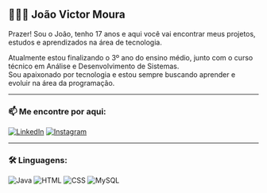 ##  🙋🏽‍♂️ João Victor Moura

Prazer! Sou o João, tenho 17 anos e aqui você vai encontrar meus projetos, estudos e aprendizados na área de tecnologia.

Atualmente estou finalizando o 3º ano do ensino médio, junto com o curso técnico em Análise e Desenvolvimento de Sistemas.  
Sou apaixonado por tecnologia e estou sempre buscando aprender e evoluir na área da programação.

---

### 📫 Me encontre por aqui:

[![LinkedIn](https://img.shields.io/badge/-LinkedIn-0A66C2?style=for-the-badge&logo=linkedin&logoColor=white)](https://www.linkedin.com/in/joão-victor-moura)
[![Instagram](https://img.shields.io/badge/-Instagram-E4405F?style=for-the-badge&logo=instagram&logoColor=white)](https://www.instagram.com/joaoomoura0/)

---

### 🛠️ Linguagens:

![Java](https://img.shields.io/badge/Java-ED8B00?style=for-the-badge&logo=java&logoColor=white)
![HTML](https://img.shields.io/badge/HTML-E34F26?style=for-the-badge&logo=html5&logoColor=white)
![CSS](https://img.shields.io/badge/CSS-1572B6?style=for-the-badge&logo=css3&logoColor=white)
![MySQL](https://img.shields.io/badge/MySQL-00000F?style=for-the-badge&logo=mysql&logoColor=white)
